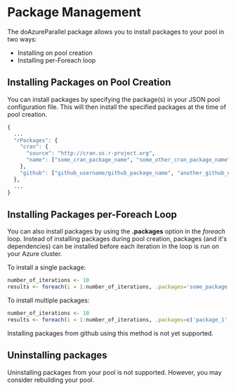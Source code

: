# Package Management

The doAzureParallel package allows you to install packages to your pool in two ways:
- Installing on pool creation
- Installing per-Foreach loop

## Installing Packages on Pool Creation
You can install packages by specifying the package(s) in your JSON pool configuration file. This will then install the specified packages at the time of pool creation.

```R
{
  ...
  "rPackages": {
    "cran": {
      "source": "http://cran.us.r-project.org",
      "name": ["some_cran_package_name", "some_other_cran_package_name"]
    },
    "github": ["github_username/github_package_name", "another_github_username/another_github_package_name"]
  },
  ...
}
```

## Installing Packages per-Foreach Loop
You can also install packages by using the **.packages** option in the *foreach* loop. Instead of installing packages during pool creation, packages (and it's dependencies) can be installed before each iteration in the loop is run on your Azure cluster.

To install a single package:
```R
number_of_iterations <- 10
results <- foreach(i = 1:number_of_iterations, .packages='some_package') %dopar% { ... }
```

To install multiple packages:
```R
number_of_iterations <- 10
results <- foreach(i = 1:number_of_iterations, .packages=c('package_1', 'package_2')) %dopar% { ... }
```

Installing packages from github using this method is not yet supported.

## Uninstalling packages
Uninstalling packages from your pool is not supported. However, you may consider rebuilding your pool.

